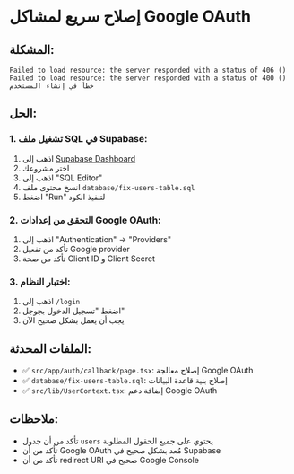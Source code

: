 # إصلاح سريع لمشاكل Google OAuth

## المشكلة:
```
Failed to load resource: the server responded with a status of 406 ()
Failed to load resource: the server responded with a status of 400 ()
خطأ في إنشاء المستخدم
```

## الحل:

### 1. تشغيل ملف SQL في Supabase:
1. اذهب إلى [Supabase Dashboard](https://supabase.com/dashboard)
2. اختر مشروعك
3. اذهب إلى "SQL Editor"
4. انسخ محتوى ملف `database/fix-users-table.sql`
5. اضغط "Run" لتنفيذ الكود

### 2. التحقق من إعدادات Google OAuth:
1. اذهب إلى "Authentication" → "Providers"
2. تأكد من تفعيل Google provider
3. تأكد من صحة Client ID و Client Secret

### 3. اختبار النظام:
1. اذهب إلى `/login`
2. اضغط "تسجيل الدخول بجوجل"
3. يجب أن يعمل بشكل صحيح الآن

## الملفات المحدثة:
- ✅ `src/app/auth/callback/page.tsx`: إصلاح معالجة Google OAuth
- ✅ `database/fix-users-table.sql`: إصلاح بنية قاعدة البيانات
- ✅ `src/lib/UserContext.tsx`: إضافة دعم Google OAuth

## ملاحظات:
- تأكد من أن جدول `users` يحتوي على جميع الحقول المطلوبة
- تأكد من أن Google OAuth مُعد بشكل صحيح في Supabase
- تأكد من أن redirect URI صحيح في Google Console
